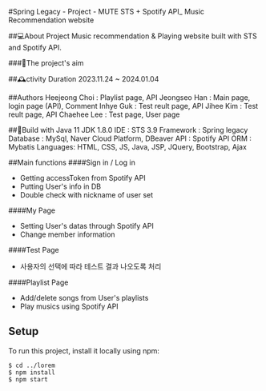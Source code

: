 #Spring Legacy - Project - MUTE
STS  + Spotify API_ Music Recommendation website

##💻About Project
Music recommendation & Playing website built with STS and Spotify API.

###🎯The project's aim


##🕰️ctivity Duration
2023.11.24 ~ 2024.01.04

##Authors
Heejeong Choi : Playlist page, API
Jeongseo Han : Main page, login page (API), Comment 
Inhye Guk : Test reult page, API
Jihee Kim : Test reult page, API
Chaehee Lee : Test page, User page 

##🔧Build with
Java 11
JDK 1.8.0
IDE : STS 3.9
Framework : Spring legacy
Database : MySql, Naver Cloud Platform, DBeaver
API :  Spotify API
ORM : Mybatis
Languages: HTML, CSS, JS, Java, JSP, JQuery, Bootstrap, Ajax

##Main functions
####Sign in / Log in
- Getting accessToken from Spotify API
- Putting User's info in DB
- Double check with nickname of user set

####My Page
- Setting User's datas through Spotify API
- Change member information

####Test Page
- 사용자의 선택에 따라 테스트 결과 나오도록 처리

####Playlist Page
- Add/delete songs from User's playlists
- Play musics using Spotify API


## Setup
To run this project, install it locally using npm:

```
$ cd ../lorem
$ npm install
$ npm start
```

